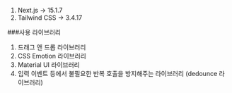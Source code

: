 1. Next.js -> 15.1.7
2. Tailwind CSS -> 3.4.17

###사용 라이브러리

1. 드래그 앤 드롭 라이브러리
2. CSS Emotion 라이브러리
3. Material UI 라이브러리
4. 입력 이벤트 등에서 불필요한 반복 호출을 방지해주는 라이브러리 (dedounce 라이브러리)
